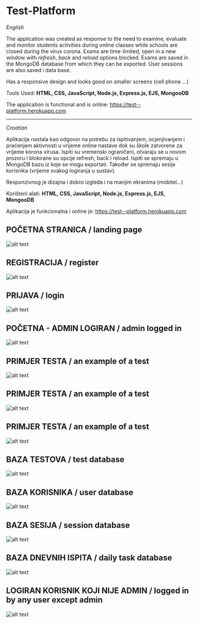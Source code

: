 # Test-Platform

_English_

The application was created as response to the need to examine, evaluate and monitor students activities during online classes while schools are closed during the virus corona. Exams are time-limited, open in a new window with _refresh_, _back_ and _reload_ options blocked. Exams are saved in the MongoDB database from which they can be exported. User sessions are also saved i data base.

Has a responsive design and looks good on smaller screens (cell phone ...)

Tools Used: **HTML, CSS, JavaScript, Node.js, Express.js, EJS, MongooDB**

The application is functional and is online: https://test--platform.herokuapp.com

****************************************

_Croatian_

Aplikacija nastala kao odgovor na potrebu za ispitivanjem, ocjenjivanjem i praćenjem aktivnosti u vrijeme online nastave dok su škole zatvorene za vrijeme korona virusa. Ispiti su vremenski ograničeni, otvaraju se u novom prozoru i blokirane su opcije refresh, back i reload. Ispiti se spremaju u MongoDB bazu iz koje se mogu exportati. Također se spremaju sesije korisnika (vrijeme svakog logiranja u sustav). 

Responzivnog je dizajna i dobro izgleda i na manjim ekranima (mobitel...)

Korišteni alati: **HTML, CSS, JavaScript, Node.js, Express.js, EJS, MongooDB**

Aplikacija je funkcionalna i online je: https://test--platform.herokuapp.com

## POČETNA STRANICA / landing page

![alt text](https://github.com/suncica-negra/Test-Platform/blob/master/public/test1.png)

## REGISTRACIJA / register

![alt text](https://github.com/suncica-negra/Test-Platform/blob/master/public/test2.png)

## PRIJAVA / login

![alt text](https://github.com/suncica-negra/Test-Platform/blob/master/public/test3.png)

## POČETNA - ADMIN LOGIRAN / admin logged in

![alt text](https://github.com/suncica-negra/Test-Platform/blob/master/public/test4.png)

## PRIMJER TESTA / an example of a test

![alt text](https://github.com/suncica-negra/Test-Platform/blob/master/public/test5.png)

## PRIMJER TESTA / an example of a test

![alt text](https://github.com/suncica-negra/Test-Platform/blob/master/public/test6.png)

## PRIMJER TESTA / an example of a test

![alt text](https://github.com/suncica-negra/Test-Platform/blob/master/public/test7.png)

## BAZA TESTOVA / test database

![alt text](https://github.com/suncica-negra/Test-Platform/blob/master/public/test8.png)

## BAZA KORISNIKA / user database

![alt text](https://github.com/suncica-negra/Test-Platform/blob/master/public/test9.png)

## BAZA SESIJA / session database

![alt text](https://github.com/suncica-negra/Test-Platform/blob/master/public/test10.png)

## BAZA DNEVNIH ISPITA / daily task database

![alt text](https://github.com/suncica-negra/Test-Platform/blob/master/public/test11.png)

## LOGIRAN KORISNIK KOJI NIJE ADMIN / logged in by any user except admin

![alt text](https://github.com/suncica-negra/Test-Platform/blob/master/public/test12.png)
